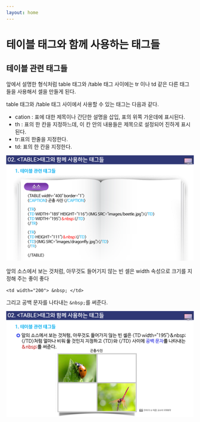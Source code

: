 ```yaml
---
layout: home
---
```


# 테이블 태그와 함께 사용하는 태그들



## 테이블 관련 태그들

앞에서 설명한 형식처럼 table 태그와 /table 태그 사이에는 tr 이나 td 같은 다른 태그들을 사용해서 셀을 만들게 된다.

table 태그와 /table 태그 사이에서 사용할 수 있는 태그는 다음과 같다.



* cation : 표에 대한 제목이나 간단한 설명을 삽입, 표의 위쪽 가운데에 표시된다.
* th : 표의 한 칸을 지정하느데, 이 칸 안의 내용들은 제목으로 설정되어 진하게 표시된다.
* tr:표의 한줄을 지정한다.
* td: 표의 한 칸을 지정한다.



![html505_16](./img/html505_16.png)



앞의 소스에서 보는 것처럼, 아무것도 들어기지 않는 빈 셀은 width 속성으로 크기를 지정해 주는 좋이 좋다

```
<td width="200"> &nbsp; </td>
```

 그리고 공백 문자를 나타내는 `&nbsp;`를 써준다.

![html505_17](./img/html505_17.png)